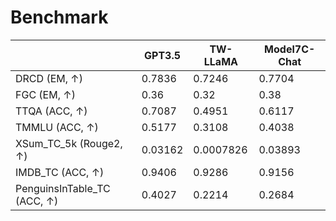 # Benchmark

| | GPT3.5 | TW-LLaMA | Model7C-Chat |
|--| --- | --- | --- |
|DRCD (EM, ↑) | 0.7836 | 0.7246 | 0.7704 |
|FGC (EM, ↑) | 0.36 | 0.32 | 0.38 |
|TTQA (ACC, ↑)| 0.7087 | 0.4951 | 0.6117  |
|TMMLU (ACC, ↑) | 0.5177| 0.3108| 0.4038 |
|XSum_TC_5k (Rouge2, ↑)| 0.03162 | 0.0007826| 0.03893|
|IMDB_TC (ACC, ↑) | 0.9406 | 0.9286|  0.9156|
|PenguinsInTable_TC (ACC, ↑) | 0.4027 | 0.2214| 0.2684 |
